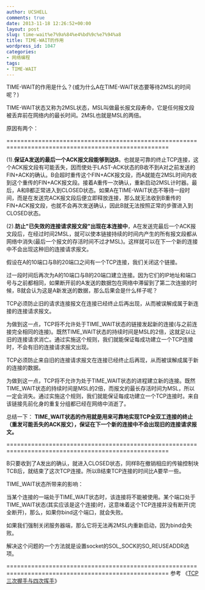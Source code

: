 ```yaml
---
author: UCSHELL
comments: true
date: 2013-11-18 12:26:52+00:00
layout: post
slug: time-wait%e7%9a%84%e4%bd%9c%e7%94%a8
title: TIME-WAIT的作用
wordpress_id: 1047
categories:
- 网络编程
tags:
- TIME-WAIT
---
```


TIME-WAIT的作用是什么？(或为什么A在TIME-WAIT状态要等待2MSL的时间呢？)

TIME-WAIT状态又称为2MSL状态，MSL叫做最长报文段寿命，它是任何报文段被丢弃前在网络内的最长时间。2MSL也就是MSL的两倍。

原因有两个：

====================================================================================================

(1).**保证A发送的最后一个ACK报文段能够到达B**。也就是可靠的终止TCP连接，这个ACK报文段有可能丢失，因而使处于LAST-ACK状态的B收不到A对之前发送的FIN+ACK的确认。B会超时重传这个FIN+ACK报文段，而A就能在2MSL时间内收到这个重传的FIN+ACK报文段。接着A重传一次确认，重新启动2MSL计时器。最后，A和B都正常进入到CLOSED状态。如果A在TIME-WAIT状态不等待一段时间，而是在发送完ACK报文段后便立即释放连接，那么就无法收到B重传的FIN+ACK报文段，也就不会再次发送确认，因此B就无法按照正常的步骤进入到CLOSED状态。

(2).**防止"已失效的连接请求报文段"出现在本连接中**，A在发送完最后一个ACK报文段后，在经过时间2MSL，就可以使本链接持续的时间内产生的所有报文段都从网络中消失(最后一个报文的存活时间不过才MSL)。这样就可以在下一个新的连接中不会出现这种旧的连接请求报文。

假设在A的10端口与B的20端口之间有一个TCP连接，我们关闭这个链接。

过一段时间后再次为A的10端口与B的20端口建立连接。因为它们的IP地址和端口号与之前都相同，如果断开前的A发送的数据包在网络中滞留到了第二次连接的时候，B就会认为这是A新发送的数据，那么后果会是什么样子呢？

TCP必须防止旧的请求连接报文在连接已经终止后再出现，从而被误解成属于新连接的连接请求报文。

为做到这一点，TCP将不允许处于TIME_WAIT状态的链接发起新的连接(与之前连接完全相同的连接)。既然TIME_WAIT状态的持续时间是MSL的2倍，这就足以让旧的连接请求消亡。通过实施这个规则，我们就能保证每成功建立一个TCP连接时，不会有旧的连接请求报文出现。

TCP必须防止来自旧的连接请求报文在连接已经终止后再现，从而被误解成属于新的连接的数据。

为做到这一点，TCP将不允许为处于TIME_WAIT状态的进程建立新的连接。既然TIME_WAIT状态的持续时间是MSL的2倍，而报文的最长存活时间为MSL，所以一定会消失。通过实施这个规则，我们就能保证每成功建立一个TCP连接时。来自该链接先前化身的重复分组都已经在网络中消逝了。

总结一下：
**TIME_WAIT状态的作用就是用来可靠地实现TCP全双工连接的终止（重发可能丢失的ACK报文），保证在下一个新的连接中不会出现旧的连接请求报文。**

====================================================================================================

B只要收到了A发出的确认，就进入CLOSED状态，同样B在撤销相应的传输控制块TCB后，就结束了这次TCP连接。所以B结束TCP连接的时间比A要早一些。

TIME_WAIT状态所带来的影响：

当某个连接的一端处于TIME_WAIT状态时，该连接将不能被使用。某个端口处于TIME_WAIT状态(其实应该是这个连接)时，这意味着这个TCP连接并没有断开(完全断开)，那么，如果你bind这个端口，就会失败。

如果我们强制关闭服务器端，那么它将无法再2MSL内重新启动，因为bind会失败。

解决这个问题的一个方法就是设置socket的SOL_SOCK的SO_REUSEADDR选项。

====================================================================================================
参考 《[TCP三次握手与四次挥手](http://ucshell.com/archives/1039)》
